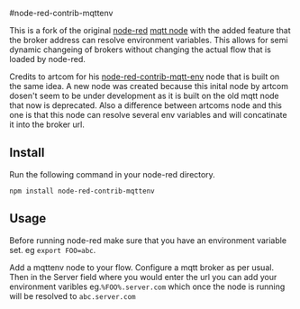 #node-red-contrib-mqttenv

This is a fork of the original [node-red](https://github.com/node-red/node-red) [mqtt node](https://github.com/node-red/node-red/tree/master/nodes/core/io) with the added feature that the broker address can resolve environment variables. This allows for semi dynamic changeing of brokers without changing the actual flow that is loaded by node-red.

Credits to artcom for his [node-red-contrib-mqtt-env](https://github.com/artcom/node-red-contrib-mqtt-env) node that is built on the same idea. A new node was created because this inital node by artcom dosen't seem to be under development as it is built on the old mqtt node that now is deprecated. Also a difference between artcoms node and this one is that this node can resolve several env variables and will concatinate it into the broker url.

## Install
Run the following command in your node-red directory.
```
npm install node-red-contrib-mqttenv
```

## Usage
Before running node-red make sure that you have an environment variable set. eg `export FOO=abc`.

Add a mqttenv node to your flow. Configure a mqtt broker as per usual. Then in the Server field where you would enter the url you can add your environment varibles eg.`%FOO%.server.com` which once the node is running will be resolved to `abc.server.com`